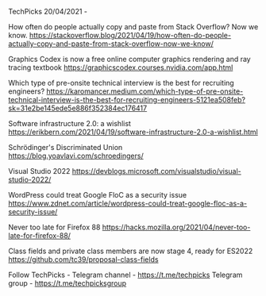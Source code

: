 TechPicks 20/04/2021 -

How often do people actually copy and paste from Stack Overflow? Now we know.
https://stackoverflow.blog/2021/04/19/how-often-do-people-actually-copy-and-paste-from-stack-overflow-now-we-know/

Graphics Codex is now a free online computer graphics rendering and ray tracing textbook
https://graphicscodex.courses.nvidia.com/app.html

Which type of pre-onsite technical interview is the best for recruiting engineers?
https://karomancer.medium.com/which-type-of-pre-onsite-technical-interview-is-the-best-for-recruiting-engineers-5121ea508feb?sk=31e2be145ede5e886f352384ec176417

Software infrastructure 2.0: a wishlist
https://erikbern.com/2021/04/19/software-infrastructure-2.0-a-wishlist.html

Schrödinger's Discriminated Union
https://blog.yoavlavi.com/schroedingers/

Visual Studio 2022
https://devblogs.microsoft.com/visualstudio/visual-studio-2022/

WordPress could treat Google FloC as a security issue
https://www.zdnet.com/article/wordpress-could-treat-google-floc-as-a-security-issue/

Never too late for Firefox 88
https://hacks.mozilla.org/2021/04/never-too-late-for-firefox-88/

Class fields and private class members are now stage 4, ready for ES2022
https://github.com/tc39/proposal-class-fields

Follow TechPicks -
Telegram channel - https://t.me/techpicks
Telegram group - https://t.me/techpicksgroup